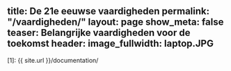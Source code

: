 ---
---

title: De 21e eeuwse vaardigheden
 permalink: "/vaardigheden/"
 layout: page
 show_meta: false
 teaser: Belangrijke vaardigheden voor de toekomst
 header:
   image_fullwidth: laptop.JPG
 ---
 

  
[1]: {{ site.url }}/documentation/

